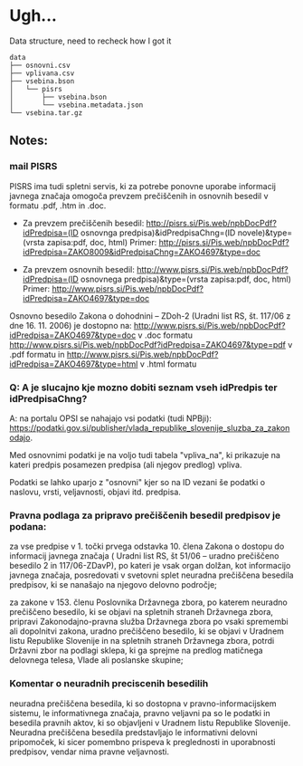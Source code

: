 # Ugh...



Data structure, need to recheck how I got it
```
data
├── osnovni.csv
├── vplivana.csv
├── vsebina.bson
│   └── pisrs
│       ├── vsebina.bson
│       └── vsebina.metadata.json
└── vsebina.tar.gz
```

## Notes:

### mail PISRS
PISRS ima tudi spletni servis, ki za potrebe ponovne uporabe informacij javnega značaja omogoča prevzem prečiščenih in osnovnih besedil v formatu .pdf, .htm in .doc.

- Za prevzem prečiščenih besedil:
http://pisrs.si/Pis.web/npbDocPdf?idPredpisa=(ID osnovnga predpisa)&idPredpisaChng=(ID novele)&type=(vrsta zapisa:pdf, doc, html)
Primer:
http://pisrs.si/Pis.web/npbDocPdf?idPredpisa=ZAKO8009&idPredpisaChng=ZAKO4697&type=doc


- Za prevzem osnovnih besedil:
http://www.pisrs.si/Pis.web/npbDocPdf?idPredpisa=(ID osnovnega predpisa)&type=(vrsta zapisa:pdf, doc, html)
Primer:
http://www.pisrs.si/Pis.web/npbDocPdf?idPredpisa=ZAKO4697&type=doc

Osnovno besedilo Zakona o dohodnini – ZDoh-2 (Uradni list RS, št. 117/06 z dne 16. 11. 2006) je dostopno na:
http://www.pisrs.si/Pis.web/npbDocPdf?idPredpisa=ZAKO4697&type=doc v .doc formatu
http://www.pisrs.si/Pis.web/npbDocPdf?idPredpisa=ZAKO4697&type=pdf v .pdf formatu in
http://www.pisrs.si/Pis.web/npbDocPdf?idPredpisa=ZAKO4697&type=html v .html formatu

### Q: A je slucajno kje mozno dobiti seznam vseh idPredpis ter idPredpisaChng?
A: na portalu OPSI se nahajajo vsi podatki (tudi NPBji):
https://podatki.gov.si/publisher/vlada_republike_slovenije_sluzba_za_zakonodajo.

Med osnovnimi podatki je na voljo tudi tabela "vpliva_na", ki prikazuje na kateri predpis posamezen predpisa (ali njegov predlog) vpliva.

Podatki se lahko uparjo z "osnovni" kjer so na ID vezani še podatki o naslovu, vrsti, veljavnosti, objavi itd. predpisa.

### Pravna podlaga za pripravo prečiščenih besedil predpisov je podana:


za vse predpise v 1. točki prvega odstavka 10. člena Zakona o dostopu do informacij javnega značaja ( Uradni list RS, št 51/06 – uradno prečiščeno besedilo 2 in 117/06-ZDavP), po kateri je vsak organ dolžan, kot informacijo javnega značaja, posredovati v svetovni splet neuradna prečiščena besedila predpisov, ki se nanašajo na njegovo delovno področje;
 

za zakone v 153. členu Poslovnika Državnega zbora, po katerem
neuradno prečiščeno besedilo, ki se objavi na spletnih straneh Državnega zbora, pripravi Zakonodajno-pravna služba Državnega zbora po vsaki spremembi ali dopolnitvi zakona,
uradno prečiščeno besedilo, ki se objavi v Uradnem listu Republike Slovenije in na spletnih straneh Državnega zbora, potrdi Državni zbor na podlagi sklepa, ki ga sprejme na predlog matičnega delovnega telesa, Vlade ali poslanske skupine;


### Komentar o neuradnih preciscenih besedilih
neuradna prečiščena besedila, ki so dostopna v pravno-informacijskem sistemu, le informativnega značaja, pravno veljavni pa so le podatki in besedila pravnih aktov, ki so objavljeni v Uradnem listu Republike Slovenije. Neuradna prečiščena besedila predstavljajo le informativni delovni pripomoček, ki sicer pomembno prispeva k preglednosti in uporabnosti predpisov, vendar nima pravne veljavnosti.

